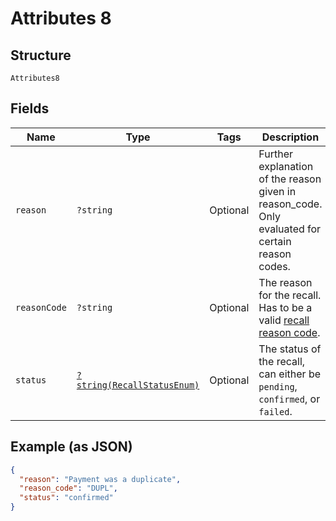 
# Attributes 8

## Structure

`Attributes8`

## Fields

| Name | Type | Tags | Description | Getter | Setter |
|  --- | --- | --- | --- | --- | --- |
| `reason` | `?string` | Optional | Further explanation of the reason given in reason_code. Only evaluated for certain reason codes. | getReason(): ?string | setReason(?string reason): void |
| `reasonCode` | `?string` | Optional | The reason for the recall. Has to be a valid [recall reason code](http://api-docs.form3.tech/api.html#enumerations-recall-reason-codes). | getReasonCode(): ?string | setReasonCode(?string reasonCode): void |
| `status` | [`?string(RecallStatusEnum)`](../../doc/models/recall-status-enum.md) | Optional | The status of the recall, can either be `pending`, `confirmed`, or `failed`. | getStatus(): ?string | setStatus(?string status): void |

## Example (as JSON)

```json
{
  "reason": "Payment was a duplicate",
  "reason_code": "DUPL",
  "status": "confirmed"
}
```

